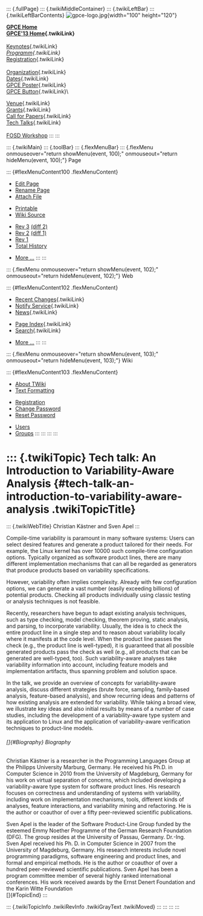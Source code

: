 ::: {.fullPage}
::: {.twikiMiddleContainer}
::: {.twikiLeftBar}
::: {.twikiLeftBarContents}
![gpce-logo.jpg](../pub/GPCE13/WebLeftBar/gpce-logo.jpg){width="100"
height="120"}

**[GPCE Home](http://program-transformation.org/Gpce)**\
**[GPCE\'13 Home](WebHome){.twikiLink}**\
\
[Keynotes](KeynoteSpeakers){.twikiLink}\
*[Programm](ConferenceProgram){.twikiLink}*\
[Registration](GpceRegistration){.twikiLink}\
\
[Organization](ConferenceOrganization){.twikiLink}\
[Dates](ImportantDates){.twikiLink}\
[GPCE Poster](Poster){.twikiLink}\
[GPCE Button](Banner){.twikiLink}\

[Venue](ConferenceVenue){.twikiLink}\
[Grants](Grants){.twikiLink}\
[Call for Papers](CallForPapers){.twikiLink}\
[Tech Talks](CallForTechTalks){.twikiLink}\
\
[FOSD Workshop](http://fosd.net/2013)
:::
:::

::: {.twikiMain}
::: {.toolBar}
::: {.flexMenuBar}
::: {.flexMenu onmouseover="return showMenu(event, 100);" onmouseout="return hideMenu(event, 100);"}
Page

::: {#flexMenuContent100 .flexMenuContent}
-   [Edit
    Page](http://www.program-transformation.org/edit/GPCE13/KaestnerTechTalk?t=1536828839)
-   [Rename
    Page](http://www.program-transformation.org/rename/GPCE13/KaestnerTechTalk)
-   [Attach
    File](http://www.program-transformation.org/attach/GPCE13/KaestnerTechTalk)

<!-- -->

-   [Printable](http://www.program-transformation.org/view/GPCE13/KaestnerTechTalk?skin=print.pattern)
-   [Wiki
    Source](http://www.program-transformation.org/view/GPCE13/KaestnerTechTalk?skin=text&raw=on&contenttype=text/plain)

<!-- -->

-   [Rev
    3](http://www.program-transformation.org/view/GPCE13/KaestnerTechTalk?rev=1.3)
    [(diff 2)](http://www.program-transformation.org/rdiff/GPCE13/KaestnerTechTalk?rev1=1.3&rev2=1.2)
-   [Rev
    2](http://www.program-transformation.org/view/GPCE13/KaestnerTechTalk?rev=1.2)
    [(diff 1)](http://www.program-transformation.org/rdiff/GPCE13/KaestnerTechTalk?rev1=1.2&rev2=1.1)
-   [Rev
    1](http://www.program-transformation.org/view/GPCE13/KaestnerTechTalk?rev=1.1)
-   [Total
    History](http://www.program-transformation.org/rdiff/GPCE13/KaestnerTechTalk)

<!-- -->

-   [More
    \...](http://www.program-transformation.org/oops/GPCE13/KaestnerTechTalk?template=oopsmore&param1=1.3&param2=1.3)
:::
:::

::: {.flexMenu onmouseover="return showMenu(event, 102);" onmouseout="return hideMenu(event, 102);"}
Web

::: {#flexMenuContent102 .flexMenuContent}
-   [Recent Changes](WebChanges){.twikiLink}
-   [Notify Service](WebNotify){.twikiLink}
-   [News](WebNews){.twikiLink}

<!-- -->

-   [Page Index](WebIndex){.twikiLink}
-   [Search](WebSearch){.twikiLink}

<!-- -->

-   [More
    \...](http://www.program-transformation.org/oops/GPCE13/KaestnerTechTalk?template=oopsmore&param1=1.3&param2=1.3)
:::
:::

::: {.flexMenu onmouseover="return showMenu(event, 103);" onmouseout="return hideMenu(event, 103);"}
Wiki

::: {#flexMenuContent103 .flexMenuContent}
-   [About
    TWiki](http://www.program-transformation.org/view/TWiki/WebHome)
-   [Text
    Formatting](http://www.program-transformation.org/view/TWiki/TextFormattingRules)

<!-- -->

-   [Registration](http://www.program-transformation.org/view/TWiki/TWikiRegistration)
-   [Change
    Password](http://www.program-transformation.org/view/TWiki/ChangePassword)
-   [Reset
    Password](http://www.program-transformation.org/view/TWiki/ResetPassword)

<!-- -->

-   [Users](http://www.program-transformation.org/view/Main/TWikiUsers)
-   [Groups](http://www.program-transformation.org/view/Main/TWikiGroups)
:::
:::
:::
:::

::: {.twikiTopic}
Tech talk: An Introduction to Variability-Aware Analysis {#tech-talk-an-introduction-to-variability-aware-analysis .twikiTopicTitle}
========================================================

::: {.twikiWebTitle}
Christian Kästner and Sven Apel
:::

Compile-time variability is paramount in many software systems: Users
can select desired features and generate a product tailored for their
needs. For example, the Linux kernel has over 10000 such compile-time
configuration options. Typically organized as software product lines,
there are many different implementation mechanisms that can all be
regarded as generators that produce products based on variability
specifications.

However, variability often implies complexity. Already with few
configuration options, we can generate a vast number (easily exceeding
billions) of potential products. Checking all products individually
using classic testing or analysis techniques is not feasible.

Recently, researchers have begun to adapt existing analysis techniques,
such as type checking, model checking, theorem proving, static analysis,
and parsing, to incorporate variability. Usually, the idea is to check
the entire product line in a single step and to reason about variability
locally where it manifests at the code level. When the product line
passes the check (e.g., the product line is well-typed), it is
guaranteed that all possible generated products pass the check as well
(e.g., all products that can be generated are well-typed, too). Such
variability-aware analyses take variability information into account,
including feature models and implementation artifacts, thus spanning
problem and solution space.

In the talk, we provide an overview of concepts for variability-aware
analysis, discuss different strategies (brute force, sampling,
family-based analysis, feature-based analysis), and show recurring ideas
and patterns of how existing analysis are extended for variability.
While taking a broad view, we illustrate key ideas and also initial
results by means of a number of case studies, including the development
of a variability-aware type system and its application to Linux and the
application of variability-aware verification techniques to product-line
models.

###### []{#Biography} Biography

Christian Kästner is a researcher in the Programming Languages Group at
the Philipps University Marburg, Germany. He received his Ph.D. in
Computer Science in 2010 from the University of Magdeburg, Germany for
his work on virtual separation of concerns, which included developing a
variability-aware type system for software product lines. His research
focuses on correctness and understanding of systems with variability,
including work on implementation mechanisms, tools, different kinds of
analyses, feature interactions, and variability mining and refactoring.
He is the author or coauthor of over a fifty peer-reviewed scientific
publications.

Sven Apel is the leader of the Software Product-Line Group funded by the
esteemed Emmy Noether Programme of the German Research Foundation (DFG).
The group resides at the University of Passau, Germany. Dr.-Ing. Sven
Apel received his Ph. D. in Computer Science in 2007 from the University
of Magdeburg, Germany. His research interests include novel programming
paradigms, software engineering and product lines, and formal and
empirical methods. He is the author or coauthor of over a hundred
peer-reviewed scientific publications. Sven Apel has been a program
committee member of several highly ranked international conferences. His
work received awards by the Ernst Denert Foundation and the Karin Witte
Foundation\
[]{#TopicEnd}
:::

::: {.twikiTopicInfo .twikiRevInfo .twikiGrayText .twikiMoved}
:::
:::
:::
:::
